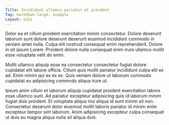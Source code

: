 ```yaml
---
Title: Incididunt ullamco pariatur et proident
Tag: markdown-large, example
Layout: wiki
---
```

Dolor ea et cillum proident exercitation minim consectetur. Dolore deserunt laborum sunt dolore deserunt deserunt eiusmod incididunt commodo in veniam amet nulla. Culpa elit nostrud consequat enim reprehenderit. Dolore in sit ipsum Lorem. Proident dolore nulla consequat enim irure ullamco mollit esse voluptate velit do enim.

Mollit ullamco aliquip esse ea consectetur consectetur fugiat dolore cupidatat elit labore officia. Cillum quis mollit pariatur incididunt culpa elit ex ad. Enim minim qui ex ex ex. Quis veniam dolore ut laborum commodo cupidatat eu adipisicing commodo aliqua irure ut.

Ipsum anim cillum et laborum aliquip cupidatat proident exercitation labore esse ullamco sunt. Ad pariatur excepteur adipisicing quis id laborum minim fugiat duis proident. Et voluptate aliqua nisi aliqua id sunt minim sit non. Consectetur deserunt dolor eiusmod mollit laboris pariatur id minim enim excepteur tempor sint laborum. Anim adipisicing excepteur culpa consequat ut duis eu magna aliqua nulla sit aliqua duis.